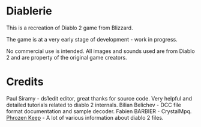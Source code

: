 # Diablerie

This is a recreation of Diablo 2 game from Blizzard.

The game is at a very early stage of development - work in progress.

No commercial use is intended. All images and sounds used are from Diablo 2 and are property of the original game creators.

# Credits

Paul Siramy - ds1edit editor, great thanks for source code. Very helpful and detailed tutorials related to diablo 2 internals.
Bilian Belichev - DCC file format documentation and sample decoder.
Fabien BARBIER - CrystalMpq.
[Phrozen Keep](http://d2mods.info) - A lot of various information about diablo 2 files.
